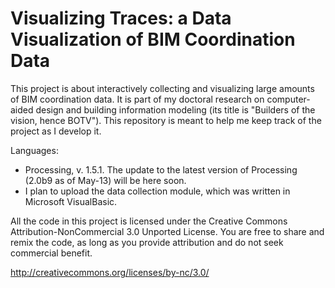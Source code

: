 Visualizing Traces: a Data Visualization of BIM Coordination Data
==========================================

This project is about interactively collecting and visualizing large amounts of BIM coordination data. It is part of my doctoral research on computer-aided design and building information modeling (its title is "Builders of the vision, hence BOTV"). This repository is meant to help me keep track of the project as I develop it. 

Languages:

- Processing, v. 1.5.1. The update to the latest version of Processing (2.0b9 as of May-13) will be here soon.
- I plan to upload the data collection module, which was written in Microsoft VisualBasic.

All the code in this project is licensed under the Creative Commons Attribution-NonCommercial 3.0 Unported License. You are free to share and remix the code, as long as you provide attribution and do not seek commercial benefit.

http://creativecommons.org/licenses/by-nc/3.0/

